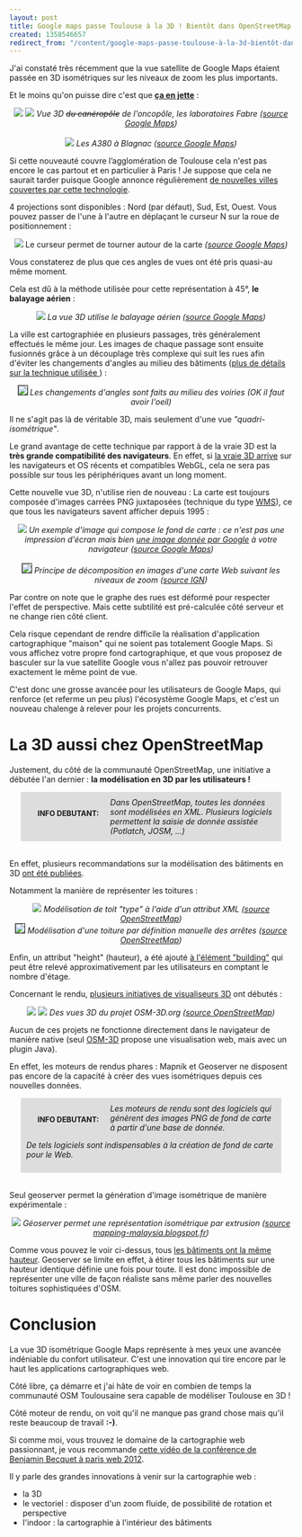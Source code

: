 ```yaml
---
layout: post
title: Google maps passe Toulouse à la 3D ! Bientôt dans OpenStreetMap ?
created: 1358546657
redirect_from: "/content/google-maps-passe-toulouse-à-la-3d-bientôt-dans-openstreetmap/"
---
```

J'ai constaté très récemment que la vue satellite de Google Maps étaient passée en 3D isométriques sur les niveaux de zoom les plus importants.

Et le moins qu'on puisse dire c'est que <b><u>ça en jette</u></b> :

<center><img src="/sites/xavierraffin.com/files/fabre1.png" />
<img src="/sites/xavierraffin.com/files/fabre2.png" />
<i>Vue 3D <s>du canéropôle</s> de l'oncopôle, les laboratoires Fabre (<a href="https://maps.google.fr" target="_blank" >source Google Maps</a>)</i></center>
<br />

<center><img src="/sites/xavierraffin.com/files/a380s-gmap.png" />
<i>Les A380 à Blagnac (<a href="https://maps.google.fr" target="_blank" >source Google Maps</a>)</i></center>

Si cette nouveauté couvre l’agglomération de Toulouse cela n'est pas encore le cas partout et en particulier à Paris !
Je suppose que cela ne saurait tarder puisque Google annonce régulièrement <a href="http://google-latlong.blogspot.fr/2012/11/imagery-update-tour-sites-around-world.html" target="_blank">de nouvelles villes couvertes par cette technologie</a>.

4 projections sont disponibles : Nord (par défaut), Sud, Est, Ouest.
Vous pouvez passer de l'une à l'autre en déplaçant le curseur N sur la roue de positionnement :

<center><img src="/sites/xavierraffin.com/files/vue-de-l-est.png" />
Le curseur permet de tourner autour de la carte<i> (<a href="https://maps.google.fr" target="_blank" >source Google Maps</a>)</i></center>

Vous constaterez de plus que ces angles de vues ont été pris quasi-au même moment.

Cela est dû à la méthode utilisée pour cette représentation à 45°, <b>le balayage aérien</b> :

<center><img src="/sites/xavierraffin.com/files/balayage-aerien.jpg" />
<i>La vue 3D utilise le balayage aérien (<a href="https://maps.google.fr" target="_blank" >source Google Maps</a>)</i></center>

La ville est cartographiée en plusieurs passages, très généralement effectués le même jour.
Les images de chaque passage sont ensuite fusionnés grâce à un découplage très complexe qui suit les rues afin d'éviter les changements d'angles au milieu des bâtiments (<a href="http://blog.alexandrecazaux.fr/2012/06/07/google-fait-le-choix-de-la-photogrammetrie/" target="_blank">plus de détails sur la technique utilisée </a>) :

<center><img style="border:1px solid" src="/sites/xavierraffin.com/files/changement-angle-gmap.png" />
<i>Les changements d'angles sont faits au milieu des voiries (OK il faut avoir l'oeil)</i></center>

Il ne s'agit pas là de véritable 3D, mais seulement d'une vue <i>"quadri-isométrique"</i>.

Le grand avantage de cette technique par rapport à de la vraie 3D est la <b>très grande compatibilité des navigateurs</b>.
En effet, si <a href="http://google-latlong.blogspot.fr/2011/10/step-inside-map-with-google-mapsgl.html" target="_blank">la vraie 3D arrive</a> sur les navigateurs et OS récents et compatibles WebGL, cela ne sera pas possible sur tous les périphériques avant un long moment.

Cette nouvelle vue 3D, n'utilise rien de nouveau :
La carte est toujours composée d'images carrées PNG juxtaposées (technique du type <a href="http://fr.wikipedia.org/wiki/Web_Map_Service" target="_blank">WMS</a>), ce que tous les navigateurs savent afficher depuis 1995 :

<center><img src="/sites/xavierraffin.com/files/kh.jpg" />
<i>Un exemple d'image qui compose le fond de carte : ce n'est pas une impression d'écran mais bien <a href="https://khms1.google.com/kh?v=68&src=app&x=264247&y=212153&z=19&s=Galile&deg=0" target="_blank">une image donnée par Google</a> à votre navigateur
(<a href="https://maps.google.fr" target="_blank" >source Google Maps</a>)</i></center>
<br />

<center><img style="border:1px solid" src="/sites/xavierraffin.com/files/WMTStilematrix.png" />
<i>Principe de décomposition en images d'une carte Web suivant les niveaux de zoom (<a href="http://depot.ign.fr/geoportail/api/doc/fr/developpeur/wmts.htmlr" target="_blank" >source IGN</a>)</i></center>

Par contre on note que le graphe des rues est déformé pour respecter l'effet de perspective.
Mais cette subtilité est pré-calculée côté serveur et ne change rien côté client.

Cela risque cependant de rendre difficile la réalisation d'application cartographique "maison" qui ne soient pas totalement Google Maps.
Si vous affichez votre propre fond cartographique, et que vous proposez de basculer sur la vue satellite Google vous n'allez pas pouvoir retrouver exactement le même point de vue.

C'est donc une grosse avancée pour les utilisateurs de Google Maps, qui renforce (et referme un peu plus) l'écosystème Google Maps, et c'est un nouveau chalenge à relever pour les projets concurrents.
<br />

<h1>La 3D aussi chez OpenStreetMap</h1>

Justement, du côté de la communauté OpenStreetMap, une initiative a débutée l'an dernier : <b>la modélisation en 3D par les utilisateurs !</b>

<div style="margin: 0 20px; padding: 10px;background-color:#ddd;">
<div style="float:left; font-size:13px; margin: 20px"><b>INFO DEBUTANT:</b></div>
<i>Dans OpenStreetMap, toutes les données sont modélisées en XML.
Plusieurs logiciels permettent la saisie de donnée assistée (Potlatch, JOSM, ...)
</i>
</div>
<br />

En effet, plusieurs recommandations sur la modélisation des bâtiments en 3D <a href="http://wiki.openstreetmap.org/wiki/Simple_3D_Buildings">ont été publiées</a>.

Notamment la manière de représenter les toitures :

<center><img src="/sites/xavierraffin.com/files/modelisation-de-toits_0.png" />
<i>Modélisation de toit "type" à l'aide d'un attribut XML (<a href="http://wiki.openstreetmap.org/wiki/Simple_3D_Buildings" target="_blank" >source OpenStreetMap</a>)</i></center>

<center><img style="border:1px solid" src="/sites/xavierraffin.com/files/osm-maison.jpg" />
<i>Modélisation d'une toiture par définition manuelle des arrêtes (<a href="http://wiki.openstreetmap.org/wiki/User:Aschilli/ProposedRoofLines" target="_blank" >source OpenStreetMap</a>)</i></center>

Enfin, un attribut "height" (hauteur), a été ajouté <a href="http://wiki.openstreetmap.org/wiki/Proposed_features/Building_attributes">à l'élément "building"</a> qui peut être relevé approximativement par les utilisateurs en comptant le nombre d'étage.

Concernant le rendu, <a href="http://wiki.openstreetmap.org/wiki/3D_Development">plusieurs initiatives de visualiseurs 3D</a> ont débutés :

<center><img src="/sites/xavierraffin.com/files/OSM-3D-1.png" />
<img src="/sites/xavierraffin.com/files/OSM-3D-2.png" />
<i>Des vues 3D du projet OSM-3D.org (<a href="http://wiki.openstreetmap.org/wiki/OSM-3D_Screenshots" target="_blank" >source OpenStreetMap</a>)</i></center>

Aucun de ces projets ne fonctionne directement dans le navigateur de manière native (seul <a href=" http://www.osm-3d.org/map.htm">OSM-3D</a> propose une visualisation web, mais avec un plugin Java).

En effet, les moteurs de rendus phares : Mapnik et Geoserver ne disposent pas encore de la capacité à créer des vues isométriques depuis ces nouvelles données.

<div style="margin: 0 20px; padding: 10px;background-color:#ddd;">
<div style="float:left; font-size:13px; margin: 20px"><b>INFO DEBUTANT:</b></div>
<i>Les moteurs de rendu sont des logiciels qui génèrent des images PNG de fond de carte à partir d'une base de donnée.
<br />

De tels logiciels sont indispensables à la création de fond de carte pour le Web.
</i>
</div>
<br />

Seul geoserver permet la génération d'image isométrique de manière expérimentale :

<center><img src="/sites/xavierraffin.com/files/pseudo3d-geoserver.png" />
<i>Géoserver permet une représentation isométrique par extrusion
(<a href="http://mapping-malaysia.blogspot.fr/2010/07/pseudo-3d-buildings-in-geoserver.html" target="_blank" >source mapping-malaysia.blogspot.fr</a>)</i></center>

Comme vous pouvez le voir ci-dessus, tous <u>les bâtiments ont la même hauteur</u>.
Geoserver se limite en effet, à étirer tous les bâtiments sur une hauteur identique définie une fois pour toute.
Il est donc impossible de représenter une ville de façon réaliste sans même parler des nouvelles toitures sophistiquées d'OSM.

<h1>Conclusion</h1>

La vue 3D isométrique Google Maps représente à mes yeux une avancée indéniable du confort utilisateur.
C'est une innovation qui tire encore par le haut les applications cartographiques web.

Côté libre, ça démarre et j'ai hâte de voir en combien de temps la communauté OSM Toulousaine sera capable de modéliser Toulouse en 3D !

Côté moteur de rendu, on voit qu'il ne manque pas grand chose mais qu'il reste beaucoup de travail <b>:-)</b>.

Si comme moi, vous trouvez le domaine de la cartographie web passionnant, je vous recommande <a href="http://www.paris-web.fr/2012/conferences/les-nouveaux-horizons-de-la-cartographie-sur-le-web.php" target="_blank">cette vidéo de la conférence de Benjamin Becquet à paris web 2012</a>.

Il y parle des grandes innovations à venir sur la cartographie web :
<ul>
<li>la 3D</li>
<li>le vectoriel : disposer d'un zoom fluide, de possibilité de rotation et perspective</li>
<li>l'indoor : la cartographie à l'intérieur des bâtiments</li>
</ul>
